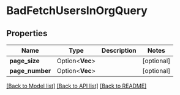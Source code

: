 # BadFetchUsersInOrgQuery

## Properties

Name | Type | Description | Notes
------------ | ------------- | ------------- | -------------
**page_size** | Option<**Vec<String>**> |  | [optional]
**page_number** | Option<**Vec<String>**> |  | [optional]

[[Back to Model list]](../README.md#documentation-for-models) [[Back to API list]](../README.md#documentation-for-api-endpoints) [[Back to README]](../README.md)


